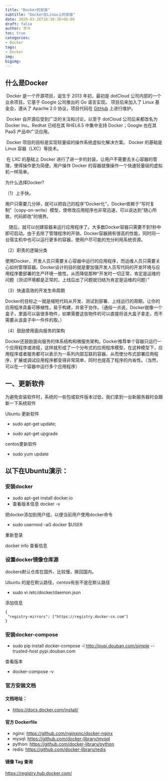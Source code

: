 ```yaml
---
title: "Docker的安装"
subtitle: "Docker在Linux上的安装"
date: 2020-03-26T16:30:30+08:00
draft: false
author: 世今
toc: true
categories: 
- Docker
tags: 
- Docker
img: 
bigimg: 
---
```

##  什么是Docker

​	Docker 是一个开源项目，诞生于 2013 年初，最初是 dotCloud 公司内部的一个业余项目。它基于 Google 公司推出的 Go 语言实现。 项目后来加入了 Linux 基金会，遵从了 Apache 2.0 协议，项目代码在 [GitHub](https://github.com/docker/docker) 上进行维护。


<!-- more -->

​	Docker 自开源后受到广泛的关注和讨论，以至于 dotCloud 公司后来都改名为 Docker Inc。Redhat 已经在其 RHEL6.5 中集中支持 Docker；Google 也在其 PaaS 产品中广泛应用。

​	Docker 项目的目标是实现轻量级的操作系统虚拟化解决方案。 Docker 的基础是 Linux 容器（LXC）等技术。

​	在 LXC 的基础上 Docker 进行了进一步的封装，让用户不需要去关心容器的管理，使得操作更为简便。用户操作 Docker 的容器就像操作一个快速轻量级的虚拟机一样简单。

为什么选择Docker?

（1）上手快。

​	用户只需要几分钟，就可以把自己的程序“Docker化”。Docker依赖于“写时复制”（copy-on-write）模型，使修改应用程序也非常迅速，可以说达到“随心所致，代码即改”的境界。	

   随后，就可以创建容器来运行应用程序了。大多数Docker容器只需要不到1秒中即可启动。由于去除了管理程序的开销，Docker容器拥有很高的性能，同时同一台宿主机中也可以运行更多的容器，使用户尽可能的充分利用系统资源。

（2）职责的逻辑分类

​	使用Docker，开发人员只需要关心容器中运行的应用程序，而运维人员只需要关心如何管理容器。Docker设计的目的就是要加强开发人员写代码的开发环境与应用程序要部署的生产环境一致性。从而降低那种“开发时一切正常，肯定是运维的问题（测试环境都是正常的，上线后出了问题就归结为肯定是运维的问题）”

（3）快速高效的开发生命周期

​	Docker的目标之一就是缩短代码从开发、测试到部署、上线运行的周期，让你的应用程序具备可移植性，易于构建，并易于协作。（通俗一点说，Docker就像一个盒子，里面可以装很多物件，如果需要这些物件的可以直接将该大盒子拿走，而不需要从该盒子中一件件的取。）

（4）鼓励使用面向服务的架构

​	Docker还鼓励面向服务的体系结构和微服务架构。Docker推荐单个容器只运行一个应用程序或进程，这样就形成了一个分布式的应用程序模型，在这种模型下，应用程序或者服务都可以表示为一系列内部互联的容器，从而使分布式部署应用程序，扩展或调试应用程序都变得非常简单，同时也提高了程序的内省性。（当然，可以在一个容器中运行多个应用程序）



## 一、更新软件

为避免安装软件时，系统的一些包或软件版本过低，我们拿到一台新服务器时会跟新一下系统软件

Ubuntu 更新软件

+ sudo apt-get update;

+ sudo apt-get upgrade

centos更新软件

+ sudo yum update

## 以下在Ubuntu演示：

### 安装docker

+ sudo apt-get install docker.io
+ 查看版本信息  docker -v

把docker添加到用户组，以便当前用户使用docker命令

+ sudo usermod -aG docker $USER

重新登录

docker info 查看信息

### 设置docker镜像仓库源

dockers默认仓库在国外，比较慢，换回国内。

Ubuntu 的是在默认路径，centos有些不是在默认路径

+ sudo vi /etc/docker/daemon.json

添加信息

```
{
 "registry-mirrors": ["https://registry.docker-cn.com"]
}
```

### 安装docker-compose

+ sudo pip install docker-compose -i http://pypi.douban.com/simple --trusted-host pypi.douban.com

查看版本

+ docker-compose -v

### 官方安装文档
#### 文档地址：

+ https://docs.docker.com/install/

#### 官方 Dockerfile
+ nginx: https://github.com/nginxinc/docker-nginx
+ mysql: https://github.com/docker-library/mysql
+ python: https://github.com/docker-library/python
+ redis: https://github.com/docker-library/redis

#### 镜像 Tag 查询
https://registry.hub.docker.com/

